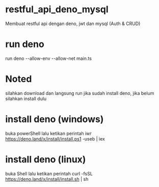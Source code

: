 # restful_api_deno_mysql
 Membuat restful api dengan deno, jwt dan mysql (Auth & CRUD)
 
# run deno
 run deno --allow-env --allow-net main.ts
 
# Noted
 silahkan download dan langsung run jika sudah install deno, jika belum silahkan install dulu
 
# install deno (windows)
 buka powerShell lalu ketikan perintah iwr https://deno.land/x/install/install.ps1 -useb | iex
 
# install deno (linux)
 buka Shell lalu ketikan perintah curl -fsSL https://deno.land/x/install/install.sh | sh
